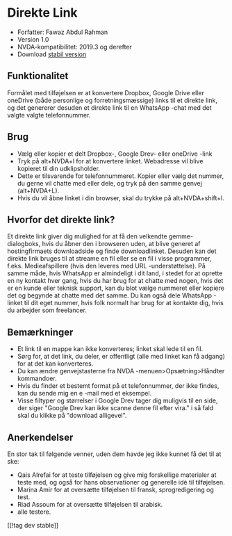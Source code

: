 # Direkte Link #

* Forfatter: Fawaz Abdul Rahman
* Version 1.0
* NVDA-kompatibilitet: 2019.3 og derefter
* Download [stabil version][1]

## Funktionalitet
Formålet med tilføjelsen er at konvertere Dropbox, Google Drive eller
oneDrive (både personlige og forretningsmæssige) links til et direkte link,
og det genererer desuden et direkte link til en WhatsApp -chat med det
valgte valgte telefonnummer.

## Brug
* Vælg eller kopier et delt Dropbox-, Google Drev- eller oneDrive -link
* Tryk på alt+NVDA+l for at konvertere linket. Webadresse vil blive kopieret
  til din udklipsholder.
* Dette er tilsvarende for telefonnummeret. Kopier eller vælg det nummer, du
  gerne vil chatte med eller dele, og tryk på den samme genvej (alt+NVDA+L).
* Hvis du vil åbne linket i din browser, skal du trykke på alt+NVDA+shift+l.

## Hvorfor det direkte link?
Et direkte link giver dig mulighed for at få den velkendte gemme-dialogboks,
hvis du åbner den i browseren uden, at blive generet af hostingfirmaets
downloadside og finde downloadlinket. Desuden kan det direkte link bruges
til at streame en fil eller se en fil i visse programmer,
f.eks. Medieafspillere (hvis den leveres med URL -understøttelse). På samme
måde, hvis WhatsApp er almindeligt i dit land, i stedet for at oprette en ny
kontakt hver gang, hvis du har brug for at chatte med nogen, hvis det er en
kunde eller teknisk support, kan du blot vælge nummeret eller kopiere det og
begynde at chatte med det samme. Du kan også dele WhatsApp -linket til dit
eget nummer, hvis folk normalt har brug for at kontakte dig, hvis du
arbejder som freelancer.

## Bemærkninger
* Et link til en mappe kan ikke konverteres; linket skal lede til en fil.
* Sørg for, at det link, du deler, er offentligt (alle med linket kan få
  adgang) for at det kan konverteres.
* Du kan ændre genvejstasterne fra NVDA -menuen>Opsætning>Håndter
  kommandoer.
* Hvis du finder et bestemt format på et telefonnummer, der ikke findes, kan
  du sende mig en e -mail med et eksempel.
* Visse filtyper og størrelser i Google Drev tager dig muligvis til en side,
  der siger "Google Drev kan ikke scanne denne fil efter vira." i så fald
  skal du klikke på "download alligevel".

## Anerkendelser
En stor tak til følgende venner, uden dem havde jeg ikke kunnet få det til
at ske:

* Qais Alrefai for at teste tilføjelsen og give mig forskellige materialer
  at teste med, og også for hans observationer og generelle idé til
  tilføjelsen.
* Marina Amir for at oversætte tilføjelsen til fransk, sprogredigering og
  test.
* Riad Assoum for at oversætte tilføjelsen til arabisk.
* alle testere.

[[!tag dev stable]]

[1]: https://addons.nvda-project.org/files/get.php?file=directlink
